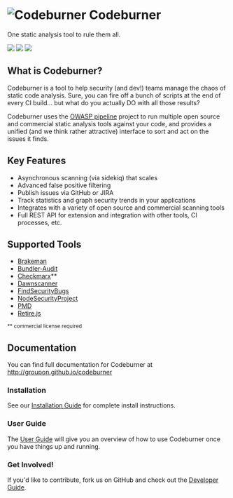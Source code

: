 ![Codeburner](client/app/images/fire.png?raw=true "Codeburner") Codeburner
==========

One static analysis tool to rule them all.

<a href="https://travis-ci.org/groupon/codeburner" target="_blank"><img src="https://travis-ci.org/groupon/codeburner.svg?branch=master" /></a> <a href="https://codeclimate.com/github/groupon/codeburner/coverage" target="_blank"><img src="https://codeclimate.com/github/groupon/codeburner/badges/coverage.svg" /></a> <a href="https://codeclimate.com/github/groupon/codeburner" target="_blank"><img src="https://codeclimate.com/github/groupon/codeburner/badges/gpa.svg" /></a>

## What is Codeburner?
Codeburner is a tool to help security (and dev!) teams manage the chaos of static code analysis.  Sure, you can fire off a bunch of scripts at the end of every CI build... but what do you actually DO with all those results?

Codeburner uses the [OWASP pipeline](https://github.com/OWASP/pipeline) project to run multiple open source and commercial static analysis tools against your code, and provides a unified (and we think rather attractive) interface to sort and act on the issues it finds.

## Key Features
* Asynchronous scanning (via sidekiq) that scales
* Advanced false positive filtering
* Publish issues via GitHub or JIRA
* Track statistics and graph security trends in your applications
* Integrates with a variety of open source and commercial scanning tools
* Full REST API for extension and integration with other tools, CI processes, etc.

## Supported Tools
* <a href="http://brakemanscanner.org/" target="_blank">Brakeman</a>
* <a href="https://github.com/rubysec/bundler-audit" target="_blank">Bundler-Audit</a>
* <a href="https://www.checkmarx.com/technology/static-code-analysis-sca/" target="_blank">Checkmarx</a>**
* <a href="https://github.com/thesp0nge/dawnscanner" target="_blank">Dawnscanner</a>
* <a href="https://find-sec-bugs.github.io/" target="_blank">FindSecurityBugs</a>
* <a href="https://nodesecurity.io/" target="_blank">NodeSecurityProject</a>
* <a href="https://pmd.github.io/" target="_blank">PMD</a>
* <a href="https://retirejs.github.io/retire.js/" target="_blank">Retire.js</a>

<small>** commercial license required</small>

## Documentation
You can find full documentation for Codeburner at <a href="http://groupon.github.io/codeburner" target="_blank">http://groupon.github.io/codeburner</a>

### Installation
See our <a href="https://groupon.github.io/codeburner/setup/installation/" target="_blank">Installation Guide</a> for complete install instructions.

### User Guide
The <a href="https://groupon.github.io/codeburner/user/burns/" target="_blank">User Guide</a> will give you an overview of how to use Codeburner once you have things up and running.

### Get Involved!
If you'd like to contribute, fork us on GitHub and check out the <a href="https://groupon.github.io/codeburner/developer/backend/" target="_blank">Developer Guide</a>.
